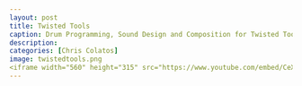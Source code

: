 ```yaml
---
layout: post
title: Twisted Tools
caption: Drum Programming, Sound Design and Composition for Twisted Tools Instruments
description: 
categories: [Chris Colatos]
image: twistedtools.png
<iframe width="560" height="315" src="https://www.youtube.com/embed/CeXzzuANd04" title="YouTube video player" frameborder="0" allow="accelerometer; autoplay; clipboard-write; encrypted-media; gyroscope; picture-in-picture" allowfullscreen></iframe>
---
```


